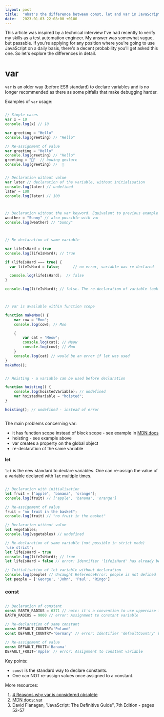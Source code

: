 ```yaml
---
layout: post
title:  "What's the difference between const, let and var in JavaScript?"
date:   2023-01-03 22:08:00 +0100
---
```


This article was inspired by a technical interview I've had recently
to verify my skills as a test automation engineer. My answer was
somewhat vague, but passable. If you're applying for any position 
where you're going to use JavaScript on a daily basis, there's a
decent probability you'll get asked this one. So let's explore the
differences in detail.

# var

`var` is an older way (before ES6 standard) to declare variables and is no
longer recommended as there as some pitfalls that make debugging harder. 

Examples of `var` usage:

```javascript

// Simple cases
var x = 10
console.log(x) // 10

var greeting = "Hello"
console.log(greeting) // "Hello"

// Re-assignment of value
var greeting = "Hello"
console.log(greeting) // "Hello"
greeting = "🙇"  // bowing gesture
console.log(greeting) //  🙇


// Declaration without value 
var later // declaration of the variable, without initialisation
console.log(later) // undefined
later = 100
console.log(later) // 100



// Declaration without the var keyword. Equivalent to previous example
weather = "Sunny" // also possible with var
console.log(weather) // "Sunny"



// Re-declaration of same variable

var lifeIsHard = true 
console.log(lifeIsHard); // true

if (lifeIsHard === true) {
  var lifeIsHard = false;      // no error, variable was re-declared

  console.log(lifeIsHard);  // false
}

console.log(lifeIsHard); // false. The re-declaration of variable took place globally



// var is available within function scope   

function makeMoo() {
    var cow = "Moo";
    console.log(cow); // Moo

    {
        var cat = "Meow";
        console.log(cat); // Meow
        console.log(cow); // Moo
    }
    console.log(cat) // would be an error if let was used 
}
makeMoo();


// Hoisting - a variable can be used before declaration

function hoisting() {
    console.log(hoistedVariable); // undefined
    var hoistedVariable = "hoisted";
}

hoisting(); // undefined - instead of error 



```

The main problems concerning var:
* it has function scope instead of block scope - see example in [MDN docs](https://developer.mozilla.org/en-US/docs/Web/JavaScript/Reference/Statements/var)
* hoisting - see example above
* var creates a property on the global object
* re-declaration of the same variable


#### let

`let` is the new standard to declare variables. One can re-assign the value of a variable declared with `let` multiple times. 

```javascript

// Declaration with initialisation
let fruit = ['apple', 'banana', 'orange'];
console.log(fruit) // ['apple', 'banana', 'orange']

// Re-assignment of value
fruit = "no fruit in the basket";
console.log(fruit) // "no fruit in the basket"

// Declaration without value
let vegetables;
console.log(vegetables) // undefined

// Re-declaration of same variable (not possible in strict mode)
'use strict';
let lifeIsHard = true
console.log(lifeIsHard); // true
let lifeIsHard = false // error: Identifier 'lifeIsHard' has already been declared

// Initialisation of let variable without declaration
console.log(people) // Uncaught ReferenceError: people is not defined
let people = ['George', 'John', 'Paul', 'Ringo']
```

### const

```javascript

// Declaration of constant
const EARTH_RADIUS = 6371 // note: it's a convention to use uppercase for constants
EARTH_RADIUS = 9000 // error: Assignment to constant variable

// Re-declaration of same constant
const DEFAULT_COUNTRY='Poland'
const DEFAULT_COUNTRY='Germany' // error: Identifier 'defaultCountry' has already been declared
    
// Re-assignment of value
const DEFAULT_FRUIT='Banana'
DEFAULT_FRUIT='Apple' // error: Assignment to constant variable


```
Key points:

* `const` is the standard way to declare constants. 
* One can NOT re-assign values once assigned to a constant.
 



More resources:

1. [4 Reasons why var is considered obsolete](https://medium.com/javascript-in-plain-english/4-reasons-why-var-is-considered-obsolete-in-modern-javascript-a30296b5f08f)
2. [MDN docs: var](https://developer.mozilla.org/en-US/docs/Web/JavaScript/Reference/Statements/var)
3. David Flanagan, "JavaScript: The Definitive Guide", 7th Edition - pages 53-57